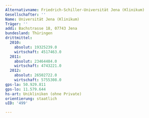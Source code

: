 ```yaml
---
Alternativname: Friedrich-Schiller-Universität Jena (Klinikum)
Gesellschafter: ''
Name: Universität Jena (Klinikum)
Träger: ''
addi: Bachstrasse 18, 07743 Jena
bundesland: Thüringen
drittmittel:
  2010:
    absolut: 19325239.0
    wirtschaft: 4517463.0
  2011:
    absolut: 23464484.0
    wirtschaft: 4743221.0
  2012:
    absolut: 26502722.0
    wirtschaft: 5755308.0
gps-la: 50.929.811
gps-lo: 11.579.644
hs-art: Unikliniken (ohne Private)
orientierung: staatlich
uID: '499'

---
```


